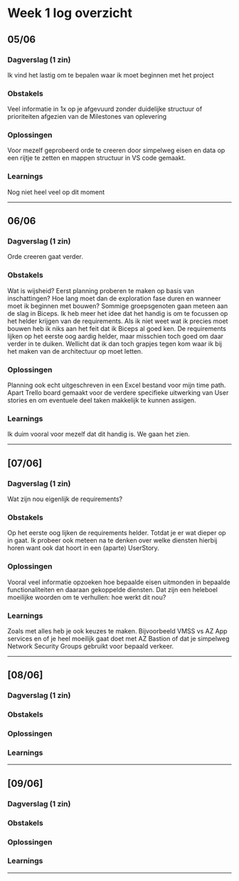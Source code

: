 # Week 1 log overzicht

## 05/06 

### Dagverslag (1 zin)
Ik vind het lastig om te bepalen waar ik moet beginnen met het project


### Obstakels
Veel informatie in 1x op je afgevuurd zonder duidelijke structuur of prioriteiten afgezien van de Milestones van oplevering

### Oplossingen
Voor mezelf geprobeerd orde te creeren door simpelweg eisen en data op een rijtje te zetten en mappen structuur in VS code gemaakt.

### Learnings
Nog niet heel veel op dit moment
____________

## 06/06


### Dagverslag (1 zin)
Orde creeren gaat verder. 

### Obstakels
Wat is wijsheid? Eerst planning proberen te maken op basis van inschattingen? Hoe lang moet dan de exploration fase duren en wanneer moet ik beginnen met bouwen? Sommige groepsgenoten gaan meteen aan de slag in Biceps. Ik heb meer het idee dat het handig is om te focussen op het helder krijgen van de requirements. Als ik niet weet wat ik precies moet bouwen heb ik niks aan het feit dat ik Biceps al goed ken. De requirements lijken op het eerste oog aardig helder, maar misschien toch goed om daar verder in te duiken. Wellicht dat ik dan toch grapjes tegen kom waar ik bij het maken van de architectuur op moet letten.

### Oplossingen
Planning ook echt uitgeschreven in een Excel bestand voor mijn time path. Apart Trello board gemaakt voor de verdere specifieke uitwerking van User stories en om eventuele deel taken makkelijk te kunnen assigen. 

### Learnings
Ik duim vooral voor mezelf dat dit handig is. We gaan het zien. 
_____________

## [07/06]


### Dagverslag (1 zin)
Wat zijn nou eigenlijk de requirements?

### Obstakels
Op het eerste oog lijken de requirements helder. Totdat je er wat dieper op in gaat. Ik probeer ook meteen na te denken over welke diensten hierbij horen want ook dat hoort in een (aparte) UserStory. 

### Oplossingen
Vooral veel informatie opzoeken hoe bepaalde eisen uitmonden in bepaalde functionaliteiten en daaraan gekoppelde diensten. Dat zijn een heleboel moeilijke woorden om te verhullen: hoe werkt dit nou?

### Learnings
Zoals met alles heb je ook keuzes te maken. Bijvoorbeeld VMSS vs AZ App services en of je heel moeilijk gaat doet met AZ Bastion of dat je simpelweg Network Security Groups gebruikt voor bepaald verkeer. 
___

## [08/06]


### Dagverslag (1 zin)


### Obstakels


### Oplossingen


### Learnings

____

## [09/06]


### Dagverslag (1 zin)


### Obstakels


### Oplossingen


### Learnings

____